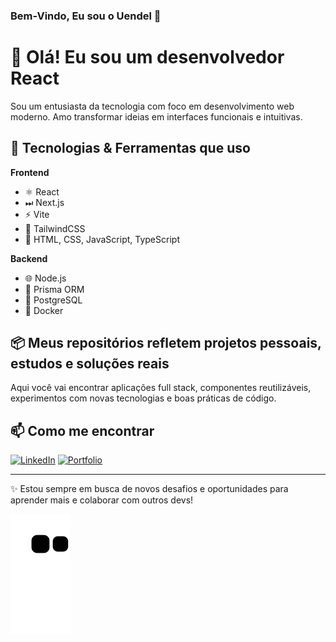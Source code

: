 ### Bem-Vindo, Eu sou o Uendel 👋
# 👋 Olá! Eu sou um desenvolvedor React

Sou um entusiasta da tecnologia com foco em desenvolvimento web moderno. Amo transformar ideias em interfaces funcionais e intuitivas.

## 🚀 Tecnologias & Ferramentas que uso

**Frontend**
- ⚛️ React
- ⏭ Next.js
- ⚡ Vite
- 💅 TailwindCSS
- 🎨 HTML, CSS, JavaScript, TypeScript

**Backend**
- 🌐 Node.js
- 🧬 Prisma ORM
- 🐘 PostgreSQL
- 🐳 Docker

## 📦 Meus repositórios refletem projetos pessoais, estudos e soluções reais

Aqui você vai encontrar aplicações full stack, componentes reutilizáveis, experimentos com novas tecnologias e boas práticas de código.

## 📫 Como me encontrar

[![LinkedIn](https://img.shields.io/badge/LinkedIn-000?style=for-the-badge&logo=linkedin&logoColor=0A66C2)](https://www.linkedin.com/in/uendel-papa-1b6294211)
[![Portfolio](https://img.shields.io/badge/Portfólio-000?style=for-the-badge&logo=vercel&logoColor=white)](https://portfolio-uendelup.vercel.app/)

---

✨ Estou sempre em busca de novos desafios e oportunidades para aprender mais e colaborar com outros devs!

  
  ![Snake animation](https://github.com/uendelpapa/uendelpapa/blob/output/github-contribution-grid-snake.svg)     

</div>
        
   
    


